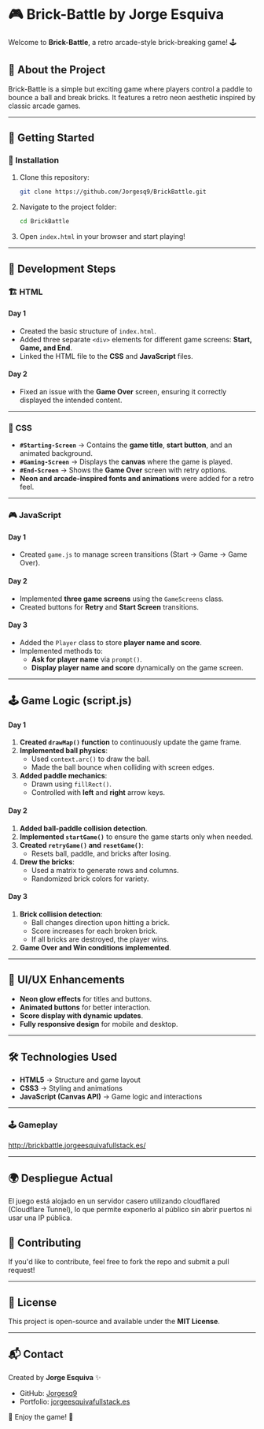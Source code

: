 # 🎮 Brick-Battle by Jorge Esquiva

Welcome to **Brick-Battle**, a retro arcade-style brick-breaking game! 🕹️

## 📌 About the Project
Brick-Battle is a simple but exciting game where players control a paddle to bounce a ball and break bricks. It features a retro neon aesthetic inspired by classic arcade games.

---

## 🚀 Getting Started

### 🔧 Installation
1. Clone this repository:
   ```sh
   git clone https://github.com/Jorgesq9/BrickBattle.git
   ```
2. Navigate to the project folder:
   ```sh
   cd BrickBattle
   ```
3. Open `index.html` in your browser and start playing!

---

## 📜 Development Steps

### 🏗️ **HTML**
#### Day 1
- Created the basic structure of `index.html`.
- Added three separate `<div>` elements for different game screens: **Start, Game, and End**.
- Linked the HTML file to the **CSS** and **JavaScript** files.

#### Day 2
- Fixed an issue with the **Game Over** screen, ensuring it correctly displayed the intended content.

---

### 🎨 **CSS**
- **`#Starting-Screen`** → Contains the **game title**, **start button**, and an animated background.
- **`#Gaming-Screen`** → Displays the **canvas** where the game is played.
- **`#End-Screen`** → Shows the **Game Over** screen with retry options.
- **Neon and arcade-inspired fonts and animations** were added for a retro feel.

---

### 🎮 **JavaScript**
#### Day 1
- Created `game.js` to manage screen transitions (Start → Game → Game Over).

#### Day 2
- Implemented **three game screens** using the `GameScreens` class.
- Created buttons for **Retry** and **Start Screen** transitions.

#### Day 3
- Added the `Player` class to store **player name and score**.
- Implemented methods to:
  - **Ask for player name** via `prompt()`.
  - **Display player name and score** dynamically on the game screen.

---

## 🕹️ Game Logic (script.js)
#### Day 1
1. **Created `drawMap()` function** to continuously update the game frame.
2. **Implemented ball physics**:
   - Used `context.arc()` to draw the ball.
   - Made the ball bounce when colliding with screen edges.
3. **Added paddle mechanics**:
   - Drawn using `fillRect()`.
   - Controlled with **left** and **right** arrow keys.

#### Day 2
1. **Added ball-paddle collision detection**.
2. **Implemented `startGame()`** to ensure the game starts only when needed.
3. **Created `retryGame()` and `resetGame()`**:
   - Resets ball, paddle, and bricks after losing.
4. **Drew the bricks**:
   - Used a matrix to generate rows and columns.
   - Randomized brick colors for variety.

#### Day 3
1. **Brick collision detection**:
   - Ball changes direction upon hitting a brick.
   - Score increases for each broken brick.
   - If all bricks are destroyed, the player wins.
2. **Game Over and Win conditions implemented**.

---

## 🎨 UI/UX Enhancements
- **Neon glow effects** for titles and buttons.
- **Animated buttons** for better interaction.
- **Score display with dynamic updates**.
- **Fully responsive design** for mobile and desktop.

---

## 🛠️ Technologies Used
- **HTML5** → Structure and game layout
- **CSS3** → Styling and animations
- **JavaScript (Canvas API)** → Game logic and interactions

---

### 🕹️ Gameplay
http://brickbattle.jorgeesquivafullstack.es/

---

## 🌍 Despliegue Actual

El juego está alojado en un servidor casero utilizando cloudflared (Cloudflare Tunnel), lo que permite exponerlo al público sin abrir puertos ni usar una IP pública.


## 🤝 Contributing
If you'd like to contribute, feel free to fork the repo and submit a pull request!

---

## 📜 License
This project is open-source and available under the **MIT License**.

---

## 📬 Contact
Created by **Jorge Esquiva** ✨
- GitHub: [Jorgesq9](https://github.com/Jorgesq9)
- Portfolio: [jorgeesquivafullstack.es](https://jorgeesquivafullstack.es)

🎉 Enjoy the game! 🚀




